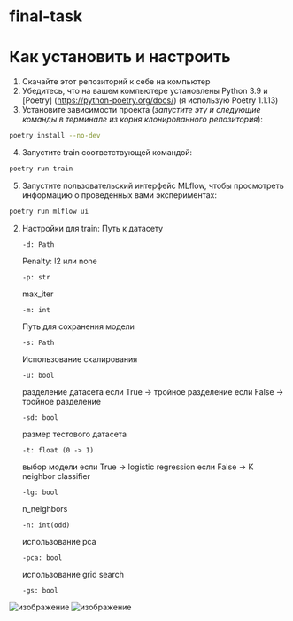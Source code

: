 # final-task
# Как установить и настроить
  1. Скачайте этот репозиторий к себе на компьютер
  2. Убедитесь, что на вашем компьютере установлены Python 3.9 и [Poetry] (https://python-poetry.org/docs/) (я использую Poetry 1.1.13)
  3. Установите зависимости проекта (*запустите эту и следующие команды в терминале из корня клонированного репозитория*):
  ```sh
  poetry install --no-dev
  ```
  4. Запустите train соответствующей командой:
  ```sh
  poetry run train
  ```
  5. Запустите пользовательский интерфейс MLflow, чтобы просмотреть информацию о проведенных вами экспериментах:
  ```sh
  poetry run mlflow ui
  ```
2. Настройки для train:
    Путь к датасету
    ```
    -d: Path
    ```
    Penalty: l2 или none
    ```
    -p: str
    ```
    max_iter
    ```
    -m: int
    ```
    Путь для сохранения модели
    ```
    -s: Path
    ```
    Использование скалирования
    ```
    -u: bool
    ```
    разделение датасета
    если True -> тройное разделение
    если False -> тройное разделение
    ```
    -sd: bool
    ```
    размер тестового датасета
    ```
    -t: float (0 -> 1)
    ```
    выбор модели
    если True -> logistic regression
    если False -> K neighbor classifier
    ```
    -lg: bool
    ```
    n_neighbors
    ```
    -n: int(odd)
    ```
    использование pca
    ```
    -pca: bool
    ```
    использование grid search
    ```
    -gs: bool
    ```
![изображение](https://user-images.githubusercontent.com/77803344/166120675-d7a4f1d5-cee8-4e53-ad7f-deb57c6164ef.png)
![изображение](https://user-images.githubusercontent.com/77803344/166200839-b533f927-1ada-4590-976b-f1fe14a0a361.png)

